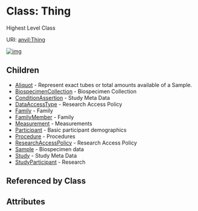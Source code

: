 
# Class: Thing

Highest Level Class

URI: [anvil:Thing](https://anvilproject.org/acr-harmonized-data-model/Thing)


[![img](https://yuml.me/diagram/nofunky;dir:TB/class/[StudyParticipant],[Thing]^-[StudyParticipant],[Thing]^-[Study],[Thing]^-[Sample],[Thing]^-[ResearchAccessPolicy],[Thing]^-[Procedure],[Thing]^-[Participant],[Thing]^-[Measurement],[Thing]^-[FamilyMember],[Thing]^-[Family],[Thing]^-[DataAccessType],[Thing]^-[ConditionAssertion],[Thing]^-[BiospecimenCollection],[Thing]^-[Aliquot],[Study],[Sample],[ResearchAccessPolicy],[Procedure],[Participant],[Measurement],[FamilyMember],[Family],[DataAccessType],[ConditionAssertion],[BiospecimenCollection],[Aliquot])](https://yuml.me/diagram/nofunky;dir:TB/class/[StudyParticipant],[Thing]^-[StudyParticipant],[Thing]^-[Study],[Thing]^-[Sample],[Thing]^-[ResearchAccessPolicy],[Thing]^-[Procedure],[Thing]^-[Participant],[Thing]^-[Measurement],[Thing]^-[FamilyMember],[Thing]^-[Family],[Thing]^-[DataAccessType],[Thing]^-[ConditionAssertion],[Thing]^-[BiospecimenCollection],[Thing]^-[Aliquot],[Study],[Sample],[ResearchAccessPolicy],[Procedure],[Participant],[Measurement],[FamilyMember],[Family],[DataAccessType],[ConditionAssertion],[BiospecimenCollection],[Aliquot])

## Children

 * [Aliquot](Aliquot.md) - Represent exact tubes or total amounts available of a Sample.
 * [BiospecimenCollection](BiospecimenCollection.md) - Biospecimen Collection
 * [ConditionAssertion](ConditionAssertion.md) - Study Meta Data
 * [DataAccessType](DataAccessType.md) - Research Access Policy
 * [Family](Family.md) - Family
 * [FamilyMember](FamilyMember.md) - Family
 * [Measurement](Measurement.md) - Measurements
 * [Participant](Participant.md) - Basic participant demographics
 * [Procedure](Procedure.md) - Procedures
 * [ResearchAccessPolicy](ResearchAccessPolicy.md) - Research Access Policy
 * [Sample](Sample.md) - Biospecimen data
 * [Study](Study.md) - Study Meta Data
 * [StudyParticipant](StudyParticipant.md) - Research

## Referenced by Class


## Attributes

